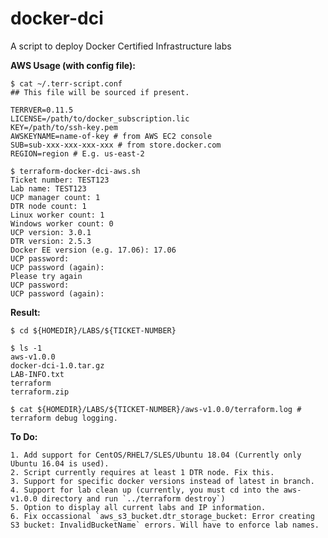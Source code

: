 # docker-dci
A script to deploy Docker Certified Infrastructure labs

**AWS Usage (with config file):**

```
$ cat ~/.terr-script.conf 
## This file will be sourced if present.

TERRVER=0.11.5
LICENSE=/path/to/docker_subscription.lic
KEY=/path/to/ssh-key.pem
AWSKEYNAME=name-of-key # from AWS EC2 console
SUB=sub-xxx-xxx-xxx-xxx # from store.docker.com
REGION=region # E.g. us-east-2
```

```
$ terraform-docker-dci-aws.sh 
Ticket number: TEST123
Lab name: TEST123
UCP manager count: 1
DTR node count: 1
Linux worker count: 1
Windows worker count: 0
UCP version: 3.0.1
DTR version: 2.5.3
Docker EE version (e.g. 17.06): 17.06
UCP password: 
UCP password (again): 
Please try again
UCP password: 
UCP password (again): 
```

**Result:**

```
$ cd ${HOMEDIR}/LABS/${TICKET-NUMBER}

$ ls -1
aws-v1.0.0
docker-dci-1.0.tar.gz
LAB-INFO.txt
terraform
terraform.zip

$ cat ${HOMEDIR}/LABS/${TICKET-NUMBER}/aws-v1.0.0/terraform.log # terraform debug logging.
```


**To Do:**

    1. Add support for CentOS/RHEL7/SLES/Ubuntu 18.04 (Currently only Ubuntu 16.04 is used).
    2. Script currently requires at least 1 DTR node. Fix this. 
    3. Support for specific docker versions instead of latest in branch. 
    4. Support for lab clean up (currently, you must cd into the aws-v1.0.0 directory and run `../terraform destroy`)
    5. Option to display all current labs and IP information. 
    6. Fix occassional `aws_s3_bucket.dtr_storage_bucket: Error creating S3 bucket: InvalidBucketName` errors. Will have to enforce lab names. 
